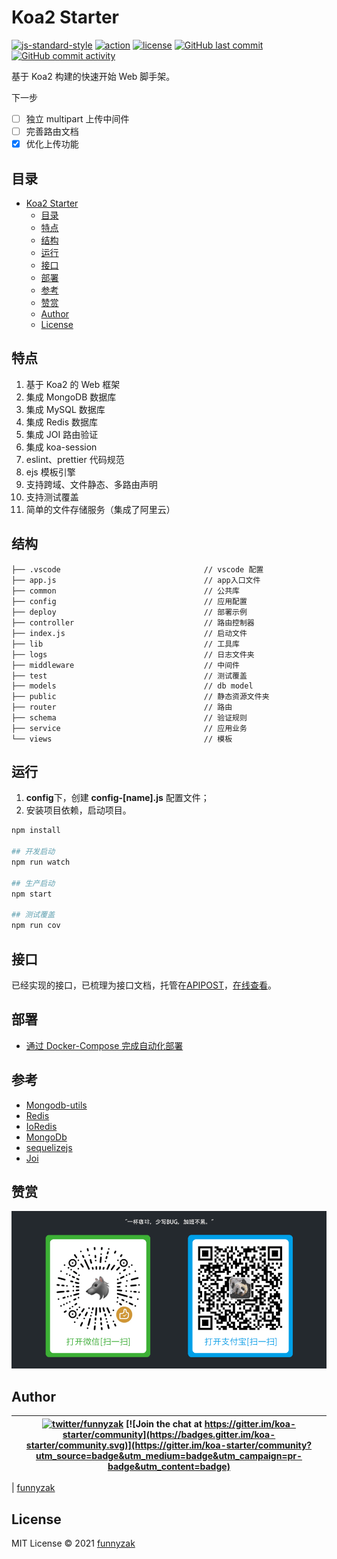 # Koa2 Starter

[![js-standard-style](https://img.shields.io/badge/code_style-standard-brightgreen.svg)](https://github.com/feross/standard)
[![action][ci-image]][ci-url]
[![license][license-image]][repository-url]
[![GitHub last commit][last-commit-image]][repository-url]
[![GitHub commit activity][commit-activity-image]][repository-url]

[commit-activity-image]: https://img.shields.io/github/commit-activity/m/funnyzak/react-native-starter?style=flat-square
[last-commit-image]: https://img.shields.io/github/last-commit/funnyzak/react-native-starter?style=flat-square
[ci-image]: https://img.shields.io/github/workflow/status/funnyzak/koa-starter/Node.js%20CI
[ci-url]: https://github.com/funnyzak/koa-starter/actions
[license-image]: https://img.shields.io/github/license/funnyzak/koa-starter.svg?style=flat-square
[repository-url]: https://github.com/funnyzak/koa-starter

基于 Koa2 构建的快速开始 Web 脚手架。

下一步

- [ ] 独立 multipart 上传中间件
- [ ] 完善路由文档
- [x] 优化上传功能

## 目录

- [Koa2 Starter](#koa2-starter)
  - [目录](#目录)
  - [特点](#特点)
  - [结构](#结构)
  - [运行](#运行)
  - [接口](#接口)
  - [部署](#部署)
  - [参考](#参考)
  - [赞赏](#赞赏)
  - [Author](#author)
  - [License](#license)

## 特点

1. 基于 Koa2 的 Web 框架
2. 集成 MongoDB 数据库
3. 集成 MySQL 数据库
4. 集成 Redis 数据库
5. 集成 JOI 路由验证
6. 集成 koa-session
7. eslint、prettier 代码规范
8. ejs 模板引擎
9. 支持跨域、文件静态、多路由声明
10. 支持测试覆盖
11. 简单的文件存储服务（集成了阿里云）

## 结构

    ├── .vscode                                // vscode 配置
    ├── app.js                                 // app入口文件
    ├── common                                 // 公共库
    ├── config                                 // 应用配置
    ├── deploy                                 // 部署示例
    ├── controller                             // 路由控制器
    ├── index.js                               // 启动文件
    ├── lib                                    // 工具库
    ├── logs                                   // 日志文件夹
    ├── middleware                             // 中间件
    ├── test                                   // 测试覆盖
    ├── models                                 // db model
    ├── public                                 // 静态资源文件夹
    ├── router                                 // 路由
    ├── schema                                 // 验证规则
    ├── service                                // 应用业务
    └── views                                  // 模板

## 运行

1. **config**下，创建 **config-[name].js** 配置文件；
2. 安装项目依赖，启动项目。

```bash
npm install

## 开发启动
npm run watch

## 生产启动
npm start

## 测试覆盖
npm run cov
```

## 接口

已经实现的接口，已梳理为接口文档，托管在[APIPOST](<(https://docs.apipost.cn/preview/360b0518f5e2805e/4d5c697edb4e2b6b)>)，[在线查看](https://docs.apipost.cn/preview/360b0518f5e2805e/4d5c697edb4e2b6b)。

## 部署

- [通过 Docker-Compose 完成自动化部署](https://github.com/funnyzak/koa-quick-start/tree/master/deploy/docker)

## 参考

- [Mongodb-utils](https://github.com/mono-js/mongodb-utils)
- [Redis](http://doc.redisfans.com/)
- [IoRedis](https://docs.redis.com/latest/rs/references/client_references/client_ioredis/)
- [MongoDb](https://docs.mongodb.com/)
- [sequelizejs](https://sequelize.org/master/manual/getting-started.html)
- [Joi](https://joi.dev/api/)

## 赞赏

![赞赏](https://raw.githubusercontent.com/funnyzak/funnyzak/master/public/assets/img/coffee.png)

## Author

| [![twitter/funnyzak](https://s.gravatar.com/avatar/c2437e240644b1317a4a356c6d6253ee?s=70)](https://twitter.com/funnyzak 'Follow @funnyzak on Twitter') [![Join the chat at https://gitter.im/koa-starter/community](https://badges.gitter.im/koa-starter/community.svg)](https://gitter.im/koa-starter/community?utm_source=badge&utm_medium=badge&utm_campaign=pr-badge&utm_content=badge) |
| ------------------------------------------------------------------------------------------------------------------------------------------------------------------------------------------------------------------------------------------------------------------------------------------------------------------------------------------------------------------------------------------- |

| [funnyzak](https://yycc.me/)

## License

MIT License © 2021 [funnyzak](https://github.com/funnyzak)
